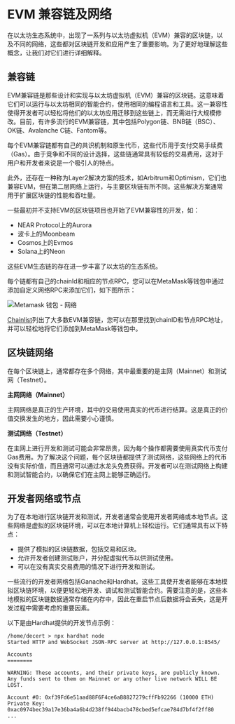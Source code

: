 # EVM 兼容链及网络

在以太坊生态系统中，出现了一系列与以太坊虚拟机（EVM）兼容的区块链，以及不同的网络，这些都对区块链开发和应用产生了重要影响。为了更好地理解这些概念，让我们对它们进行详细解释。

## 兼容链

EVM兼容链是那些设计和实现与以太坊虚拟机（EVM）兼容的区块链。这意味着它们可以运行与以太坊相同的智能合约，使用相同的编程语言和工具。这一兼容性使得开发者可以轻松将他们的以太坊应用迁移到这些链上，而无需进行大规模修改。目前，有许多流行的EVM兼容链，其中包括Polygon链、BNB链（BSC）、OK链、Avalanche C链、Fantom等。

每个EVM兼容链都有自己的共识机制和原生代币，这些代币用于支付交易手续费（Gas）。由于竞争和不同的设计选择，这些链通常具有较低的交易费用，这对于用户和开发者来说是一个吸引人的特点。

此外，还存在一种称为Layer2解决方案的技术，如Arbitrum和Optimism，它们也兼容EVM，但在第二层网络上运行，与主要区块链有所不同。这些解决方案通常用于扩展区块链的性能和吞吐量。

一些最初并不支持EVM的区块链项目也开始了EVM兼容性的开发，如：

- NEAR Protocol上的Aurora
- 波卡上的Moonbeam
- Cosmos上的Evmos
- Solana上的Neon

这些EVM生态链的存在进一步丰富了以太坊的生态系统。

每个链都有自己的chainId和相应的节点RPC，您可以在MetaMask等钱包中通过添加自定义网络RPC来添加它们，如下图所示：

![Metamask 钱包 - 网络](https://img.learnblockchain.cn/pics/20230914182942.png)



[Chainlist](https://chainlist.org/)列出了大多数EVM兼容链，您可以在那里找到chainID和节点RPC地址，并可以轻松地将它们添加到MetaMask等钱包中。

## 区块链网络

在每个区块链上，通常都存在多个网络，其中最重要的是主网（Mainnet）和测试网（Testnet）。

**主网网络（Mainnet）**

主网网络是真正的生产环境，其中的交易使用真实的代币进行结算。这是真正的价值交换发生的地方，因此需要小心谨慎。

**测试网络（Testnet）**

在主网上进行开发和测试可能会非常昂贵，因为每个操作都需要使用真实代币支付Gas费用。为了解决这个问题，每个区块链都提供了测试网络，这些网络上的代币没有实际价值，而且通常可以通过水龙头免费获得。开发者可以在测试网络上构建和测试智能合约，以确保它们在主网上能够正确运行。

## 开发者网络或节点

为了在本地进行区块链开发和测试，开发者通常会使用开发者网络或本地节点。这些网络是虚拟的区块链环境，可以在本地计算机上轻松运行。它们通常具有以下特点：

- 提供了模拟的区块链数据，包括交易和区块。
- 允许开发者创建测试账户，并分配虚拟代币以供测试使用。
- 可以在没有真实交易费用的情况下进行开发和测试。

一些流行的开发者网络包括Ganache和Hardhat。这些工具使开发者能够在本地模拟区块链环境，以便更轻松地开发、调试和测试智能合约。需要注意的是，这些本地模拟的区块链数据通常存储在内存中，因此在重启节点后数据将会丢失，这是开发过程中需要考虑的重要因素。

以下是由Hardhat提供的开发节点示例：

```
/home/decert > npx hardhat node
Started HTTP and WebSocket JSON-RPC server at http://127.0.0.1:8545/

Accounts
========

WARNING: These accounts, and their private keys, are publicly known.
Any funds sent to them on Mainnet or any other live network WILL BE LOST.

Account #0: 0xf39Fd6e51aad88F6F4ce6aB8827279cffFb92266 (10000 ETH)
Private Key: 0xac0974bec39a17e36ba4a6b4d238ff944bacb478cbed5efcae784d7bf4f2ff80
...

```





